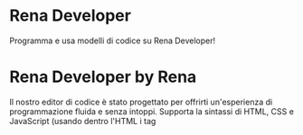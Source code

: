 # Rena Developer
Programma e usa modelli di codice su Rena Developer!
# Rena Developer by Rena
Il nostro editor di codice è stato progettato per offrirti un'esperienza di programmazione fluida e senza intoppi. Supporta la sintassi di HTML, CSS e JavaScript (usando dentro l'HTML i tag <style> e <script>), e include la possibilità di navigare fra un catalogo di modelli con un codice già realizzato ed il browser tiene a memoria i tuoi progetti. Con un'interfaccia minimal, potrai concentrarti sulla scrittura del codice senza distrazioni.
# Rena Store
Rena Developer ti dà l'opportunità di condividere le tue app open-source o no attraverso il Rena Store. Puoi caricare le tue app per renderli disponibili alla nostra comunità di sviluppatori. Scopri di più sul Rena Store su https://github.com/marcy2011/Rena-Store
# Modelli di codice
Non sai da dove iniziare? Nessun problema! Rena Developer offre dei modelli predefiniti con codice già pronto per essere utilizzato. Questi modelli coprono diverse categorie e livelli di complessità, consentendoti di avere una base solida su cui costruire il tuo progetto. Che tu stia lavorando a un sito web personale o un blog, troverai sicuramente il modello giusto per te.
# Scopri di più su https://renadeveloper.altervista.org
I file allegati qui su Git Hub sono solo quelli principali
# Programma subito
https://renadeveloper.altervista.org/code.html
